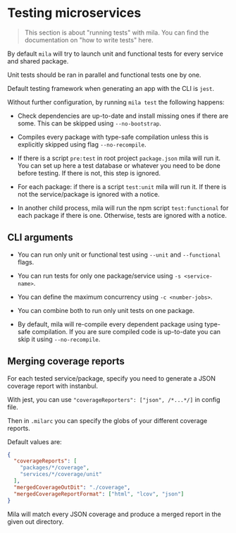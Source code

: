 # Testing microservices

> This section is about "running tests" with mila. You can find the documentation on "how to write tests" here.

By default `mila` will try to launch unit and functional tests for every service and shared package.

Unit tests should be ran in parallel and functional tests one by one.

Default testing framework when generating an app with the CLI is `jest`.

Without further configuration, by running `mila test` the following happens:

* Check dependencies are up-to-date and install missing ones if there are some.
This can be skipped using `--no-bootstrap`.

* Compiles every package with type-safe compilation unless this is explicitly skipped using flag
`--no-recompile`.

* If there is a script `pre:test` in root project `package.json` mila will run it.
You can set up here a test database or whatever you need to be done before testing.
If there is not, this step is ignored.

* For each package: if there is a script `test:unit` mila will run it. If there is not the service/package 
is ignored with a notice.

* In another child process, mila will run the npm script `test:functional` for each package if there
is one. Otherwise, tests are ignored with a notice.

## CLI arguments

* You can run only unit or functional test using `--unit` and `--functional` flags.

* You can run tests for only one package/service using `-s <service-name>`.

* You can define the maximum concurrency using `-c <number-jobs>`.

* You can combine both to run only unit tests on one package.

* By default, mila will re-compile every dependent package using type-safe compilation. If you are
sure compiled code is up-to-date you can skip it using `--no-recompile`.

## Merging coverage reports

For each tested service/package, specify you need to generate a JSON coverage report with instanbul.

With jest, you can use `"coverageReporters": ["json", /*...*/]` in config file.

Then in `.milarc` you can specify the globs of your different coverage reports.

Default values are:

```json
{
  "coverageReports": [
    "packages/*/coverage",
    "services/*/coverage/unit"
  ],
  "mergedCoverageOutDit": "./coverage",
  "mergedCoverageReportFormat": ["html", "lcov", "json"]
}
```

Mila will match every JSON coverage and produce a merged report in the given out directory.
